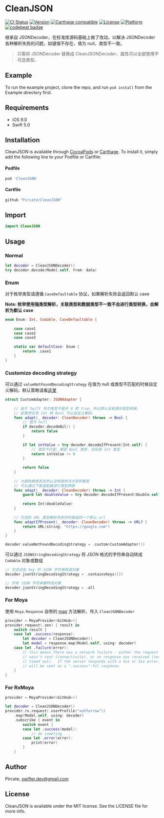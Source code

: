 # CleanJSON

[![CI Status](https://img.shields.io/travis/Pircate/CleanJSON.svg?style=flat)](https://travis-ci.org/Pircate/CleanJSON)
[![Version](https://img.shields.io/cocoapods/v/CleanJSON.svg?style=flat)](https://cocoapods.org/pods/CleanJSON)
[![Carthage compatible](https://img.shields.io/badge/Carthage-compatible-4BC51D.svg?style=flat)](https://github.com/Carthage/Carthage)
[![License](https://img.shields.io/cocoapods/l/CleanJSON.svg?style=flat)](https://cocoapods.org/pods/CleanJSON)
[![Platform](https://img.shields.io/cocoapods/p/CleanJSON.svg?style=flat)](https://cocoapods.org/pods/CleanJSON)
[![codebeat badge](https://codebeat.co/badges/4306b03d-6f8d-46c5-b30e-70ca9015d57f)](https://codebeat.co/projects/github-com-pircate-cleanjson-master)


继承自 JSONDecoder，在标准库源码基础上做了改动，以解决 JSONDecoder 各种解析失败的问题，如键值不存在，值为 null，类型不一致。

> 只需将 JSONDecoder 替换成 CleanJSONDecoder，属性可以全部使用不可选类型。

## Example

To run the example project, clone the repo, and run `pod install` from the Example directory first.

## Requirements
* iOS 9.0
* Swift 5.0

## Installation

CleanJSON is available through [CocoaPods](https://cocoapods.org) or [Carthage](https://github.com/Carthage/Carthage). To install
it, simply add the following line to your Podfile or Cartfile:

#### Podfile

```ruby
pod 'CleanJSON'
```

#### Cartfile

```ruby
github "Pircate/CleanJSON"
```

## Import

```swift
import CleanJSON
```

## Usage

### Normal

```swift
let decoder = CleanJSONDecoder()
try decoder.decode(Model.self, from: data)
```

### Enum

对于枚举类型请遵循 `CaseDefaultable` 协议，如果解析失败会返回默认 case

**Note: 枚举使用强类型解析，关联类型和数据类型不一致不会进行类型转换，会解析为默认 case**

```swift
enum Enum: Int, Codable, CaseDefaultable {
    
    case case1
    case case2
    case case3
    
    static var defaultCase: Enum {
        return .case1
    }
}
```

### Customize decoding strategy

可以通过 `valueNotFoundDecodingStrategy` 在值为 null 或类型不匹配的时候自定义解码，默认策略请看[这里](https://github.com/Pircate/CleanJSON/blob/master/CleanJSON/Classes/JSONAdapter.swift)

```swift
struct CustomAdapter: JSONAdapter {
    
    // 由于 Swift 布尔类型不是非 0 即 true，所以默认没有提供类型转换。
    // 如果想实现 Int 转 Bool 可以自定义解码。
    func adapt(_ decoder: CleanDecoder) throws -> Bool {
        // 值为 null
        if decoder.decodeNil() {
            return false
        }
        
        if let intValue = try decoder.decodeIfPresent(Int.self) {
            // 类型不匹配，期望 Bool 类型，实际是 Int 类型
            return intValue != 0
        }
        
        return false
    }
    
    // 为避免精度丢失所以没有提供浮点型转整型
    // 可以通过下面适配器进行类型转换
    func adapt(_ decoder: CleanDecoder) throws -> Int {
        guard let doubleValue = try decoder.decodeIfPresent(Double.self) else { return 0 }
        
        return Int(doubleValue)
    }
    
    // 可选的 URL 类型解析失败的时候返回一个默认 url
    func adaptIfPresent(_ decoder: CleanDecoder) throws -> URL? {
        return URL(string: "https://google.com")
    }
}

decoder.valueNotFoundDecodingStrategy = .custom(CustomAdapter())
```

可以通过 `JSONStringDecodingStrategy` 将 JSON 格式的字符串自动转成 `Codable` 对象或数组

```swift
// 包含这些 key 的 JSON 字符串转成对象
decoder.jsonStringDecodingStrategy = .containsKeys([])

// 所有 JSON 字符串都转成对象
decoder.jsonStringDecodingStrategy = .all
```

### For Moya

使用 `Moya.Response` 自带的 [map](https://github.com/Moya/Moya/blob/master/Sources/Moya/Response.swift) 方法解析，传入 `CleanJSONDecoder`

```swift
provider = MoyaProvider<GitHub>()
provider.request(.zen) { result in
    switch result {
    case let .success(response):
        let decoder = CleanJSONDecoder()
        let model = response.map(Model.self, using: decoder)
    case let .failure(error):
        // this means there was a network failure - either the request
        // wasn't sent (connectivity), or no response was received (server
        // timed out).  If the server responds with a 4xx or 5xx error, that
        // will be sent as a ".success"-ful response.
    }
}
```

### For RxMoya

```swift
provider = MoyaProvider<GitHub>()

let decoder = CleanJSONDecoder()
provider.rx.request(.userProfile("ashfurrow"))
    .map(Model.self, using: decoder)
    .subscribe { event in
        switch event {
        case let .success(model):
            // do someting
        case let .error(error):
            print(error)
        }
    }
```

## Author

Pircate, swifter.dev@gmail.com

## License

CleanJSON is available under the MIT license. See the LICENSE file for more info.

